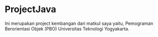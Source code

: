 # ProjectJava
Ini  merupakan project kembangan dari matkul saya yaitu, Pemograman Berorientasi Objek (PBO) Universitas Teknologi Yogyakarta.
